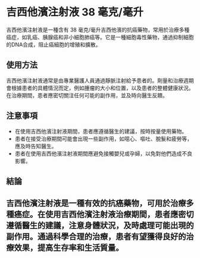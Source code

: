 # 吉西他濱注射液 38 毫克/毫升
吉西他濱注射液是一種含有 38 毫克/毫升吉西他濱的抗癌藥物，常用於治療多種癌症，如乳癌、胰腺癌和非小細胞肺癌等。它是一種細胞毒性藥物，通過抑制細胞的DNA合成，阻止癌細胞的增殖和擴散。
## 使用方法
吉西他濱注射液通常是由專業醫護人員通過靜脈注射給予患者的。劑量和治療週期會根據患者的具體情況而定，例如腫瘤的大小和位置，以及患者的整體健康狀況。在治療期間，患者應密切關注任何可能的副作用，並及時向醫生反饋。
## 注意事項
- 在使用吉西他濱注射液期間，患者應遵循醫生的建議，按時按量使用藥物。
- 患者在接受治療期間可能會出現一些副作用，如噁心、嘔吐、脫髮和疲勞等，應及時告知醫生。
- 患者在使用吉西他濱注射液期間應避免接觸嬰兒或孕婦，以免對他們造成不良影響。
## 結論
吉西他濱注射液是一種有效的抗癌藥物，可用於治療多種癌症。在使用吉西他濱注射液治療期間，患者應密切遵循醫生的建議，注意身體狀況，及時處理可能出現的副作用。通過科學合理的治療，患者有望獲得良好的治療效果，提高生存率和生活質量。
---